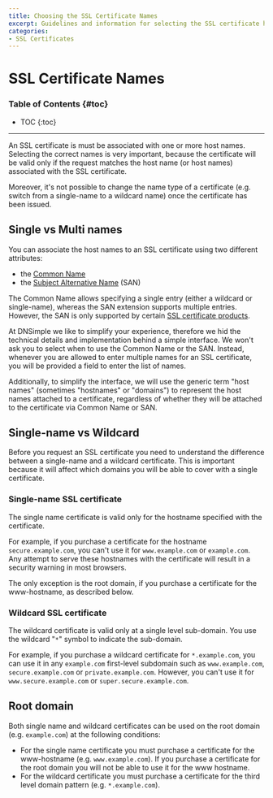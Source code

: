 ```yaml
---
title: Choosing the SSL Certificate Names
excerpt: Guidelines and information for selecting the SSL certificate host names.
categories:
- SSL Certificates
---
```


# SSL Certificate Names

### Table of Contents {#toc}

* TOC
{:toc}

---

An SSL certificate is must be associated with one or more host names. Selecting the correct names is very important, because the certificate will be valid only if the request matches the host name (or host names) associated with the SSL certificate.

Moreover, it's not possible to change the name type of a certificate (e.g. switch from a single-name to a wildcard name) once the certificate has been issued.


## Single vs Multi names

You can associate the host names to an SSL certificate using two different attributes:

- the [Common Name](/articles/what-is-common-name)
- the [Subject Alternative Name](/articles/what-is-ssl-san) (SAN)

The Common Name allows specifying a single entry (either a wildcard or single-name), whereas the SAN extension supports multiple entries. However, the SAN is only supported by certain [SSL certificate products](/articles/ssl-certificates).

At DNSimple we like to simplify your experience, therefore we hid the technical details and implementation behind a simple interface. We won't ask you to select when to use the Common Name or the SAN. Instead, whenever you are allowed to enter multiple names for an SSL certificate, you will be provided a field to enter the list of names.

Additionally, to simplify the interface, we will use the generic term "host names" (sometimes "hostnames" or "domains") to represent the host names attached to a certificate, regardless of whether they will be attached to the certificate via Common Name or SAN.


## Single-name vs Wildcard

Before you request an SSL certificate you need to understand the difference between a single-name and a wildcard certificate. This is important because it will affect which domains you will be able to cover with a single certificate.

### Single-name SSL certificate

The single name certificate is valid only for the hostname specified with the certificate.

For example, if you purchase a certificate for the hostname `secure.example.com`, you can't use it for `www.example.com` or `example.com`. Any attempt to serve these hostnames with the certificate will result in a security warning in most browsers.

The only exception is the root domain, if you purchase a certificate for the www-hostname, as described below.

### Wildcard SSL certificate

The wildcard certificate is valid only at a single level sub-domain. You use the wildcard "`*`" symbol to indicate the sub-domain.

For example, if you purchase a wildcard certificate for `*.example.com`, you can use it in any `example.com` first-level subdomain such as `www.example.com`, `secure.example.com` or `private.example.com`. However, you can't use it for `www.secure.example.com` or `super.secure.example.com`.


## Root domain

Both single name and wildcard certificates can be used on the root domain (e.g. `example.com`) at the following conditions:

- For the single name certificate you must purchase a certificate for the www-hostname (e.g. `www.example.com`). If you purchase a certificate for the root domain you will not be able to use it for the www hostname.
- For the wildcard certificate you must purchase a certificate for the third level domain pattern (e.g. `*.example.com`).
